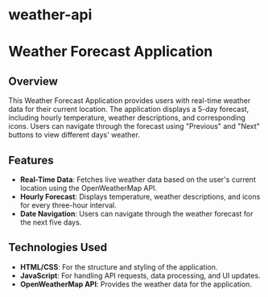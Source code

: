 # weather-api
# Weather Forecast Application

## Overview

This Weather Forecast Application provides users with real-time weather data for their current location. The application displays a 5-day forecast, including hourly temperature, weather descriptions, and corresponding icons. Users can navigate through the forecast using "Previous" and "Next" buttons to view different days' weather.

## Features

- **Real-Time Data**: Fetches live weather data based on the user's current location using the OpenWeatherMap API.
- **Hourly Forecast**: Displays temperature, weather descriptions, and icons for every three-hour interval.
- **Date Navigation**: Users can navigate through the weather forecast for the next five days.

## Technologies Used

- **HTML/CSS**: For the structure and styling of the application.
- **JavaScript**: For handling API requests, data processing, and UI updates.
- **OpenWeatherMap API**: Provides the weather data for the application.


